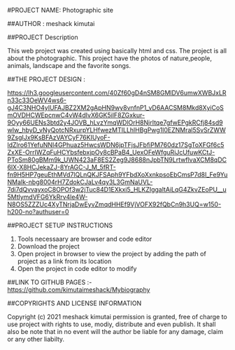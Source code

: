 #PROJECT NAME: Photographic site

##AUTHOR      : meshack kimutai

##PROJECT Description

This web project was created using basically html and css.
The project is all about the photographic. This project have the photos of nature,people, animals, landscape and the favorite songs.

##THE PROJECT DESIGN :

https://lh3.googleusercontent.com/40Zf60gD4nSM8GMlDV6umwXWBJxLRn33c33OeWV4ws6-gJ4C3NHO4yIUFAJBZ2XM2gApHN9wy8vnfnP1_vD6AACSM8Mkd8XyiCoSmOVDHCWEpcnwC4vW4dIvX6GK5ilF8ZGxkur-9Oyy66UENs3btd2y4JOVB_hLvzYmqWDlOrH8NjrItqe7gfwEPgkRCfj84sd9wIw_hbyD_vNyQotcNRxurpYLHfwezMTILLhlHBgPwg1l0EZNMral5SvSrZWW9ZsgIJx9KsBFAzVAYCyF76KIUyoF-ldZlro61YefuNNI4GPhuaz5HwcsWDN6jpTFjsJFbfiPM760dz17SgToXFGf6c5ZxXE-OrrIWZqFuHCYbsfebxjpOy8cBPaB4_UexOFeWfguRiJcUfuwKCtJ-PToSm80gBMm9k_UWN423aF8ES2Zeg9J8688nJpbTN9LrtwflvaXCM8qDC6lX-X8HCJekaZJ-8YrAGC-J_M_5fRT-fn9H5HP7geuEthMVd7lQLnQKJFSAph9YFbdXoXxnkpsoEbCmsP7d8I_Fe9YuNMaIk-nbg8004rH7ZdokCJaLv4qy3L3GmNaUVL-7di7dQvvayxoC8OPOf3w2jTuc84D1EXkxi5_HLKZIggaltAiLqG4ZkvZEoPU__u5MtlymdVFG6YkRrv4le4W-N8OS5ZZZUc4XyTNrjaDwEyvZmqdHHEf9VjVOFX92fQbCn9h3UQ=w150-h200-no?authuser=0

##PROJECT SETUP INSTRUCTIONS
1. Tools necessaary are browser and code editor
2. Download the project
3. Open project in browser to view the project by adding the path of project as a link from its location
4. Open the project in code editor to modify


##LINK TO GITHUB PAGES :-
https://github.com/kimutaimeshack/Mybiography


##COPYRIGHTS AND LICENSE INFORMATION

Copyright (c) 2021 meshack kimutai
permission is granted, free of charge to use project with rights to use, modiy, distribute and even publish.
It shall also be note that in no event will the author be liable for any damage, claim or any other liabilty.
